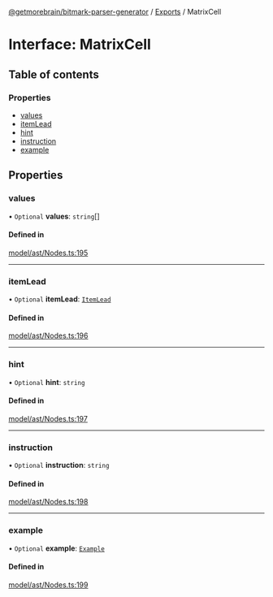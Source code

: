 [@getmorebrain/bitmark-parser-generator](../API.md) / [Exports](../modules.md) / MatrixCell

# Interface: MatrixCell

## Table of contents

### Properties

- [values](MatrixCell.md#values)
- [itemLead](MatrixCell.md#itemLead)
- [hint](MatrixCell.md#hint)
- [instruction](MatrixCell.md#instruction)
- [example](MatrixCell.md#example)

## Properties

### values

• `Optional` **values**: `string`[]

#### Defined in

[model/ast/Nodes.ts:195](https://github.com/getMoreBrain/bitmark-parser-generator/blob/9ddf9e2/src/model/ast/Nodes.ts#L195)

___

### itemLead

• `Optional` **itemLead**: [`ItemLead`](ItemLead.md)

#### Defined in

[model/ast/Nodes.ts:196](https://github.com/getMoreBrain/bitmark-parser-generator/blob/9ddf9e2/src/model/ast/Nodes.ts#L196)

___

### hint

• `Optional` **hint**: `string`

#### Defined in

[model/ast/Nodes.ts:197](https://github.com/getMoreBrain/bitmark-parser-generator/blob/9ddf9e2/src/model/ast/Nodes.ts#L197)

___

### instruction

• `Optional` **instruction**: `string`

#### Defined in

[model/ast/Nodes.ts:198](https://github.com/getMoreBrain/bitmark-parser-generator/blob/9ddf9e2/src/model/ast/Nodes.ts#L198)

___

### example

• `Optional` **example**: [`Example`](../modules.md#Example)

#### Defined in

[model/ast/Nodes.ts:199](https://github.com/getMoreBrain/bitmark-parser-generator/blob/9ddf9e2/src/model/ast/Nodes.ts#L199)
